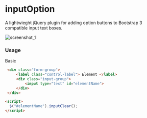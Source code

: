 # inputOption

A lightwieght jQuery plugin for adding option buttons to Bootstrap 3 compatible input text boxes.

![screenshot_1](https://user-images.githubusercontent.com/16623041/36778634-54bac9f6-1c93-11e8-8bab-2f87345807cd.png)

### Usage

Basic
```html
 <div class="form-group">
     <label class="control-label"> Element </label>
     <div class="input-group">         
         <input type="text" id="elementName">
     </div>
 </div>
```
```html
<script>
  $("#elementName").inputClear();
</script>
```
